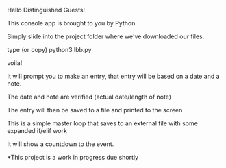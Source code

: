 Hello Distinguished Guests!

This console app is brought to you by Python

Simply slide into the project folder where we've downloaded our files.

type (or copy) python3 lbb.py 

voila!

It will prompt you to make an entry, that entry will be based on a date and a note. 

The date and note are verified (actual date/length of note)

The entry will then be saved to a file and printed to the screen 

This is a simple master loop that saves to an external file with some expanded if/elif work

It will show a countdown to the event.

*This project is a work in progress due shortly